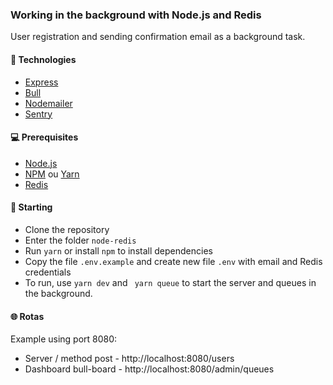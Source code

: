 ### Working in the background with Node.js and Redis

User registration and sending confirmation email as a background task.

#### :rocket: Technologies
- [Express](https://expressjs.com/pt-br/) 
- [Bull](https://optimalbits.github.io/bull/)
- [Nodemailer](https://nodemailer.com/about/)
- [Sentry](https://sentry.io/)

#### 💻 Prerequisites
- [Node.js](https://nodejs.org/en/)
- [NPM](https://www.npmjs.com/) ou [Yarn](https://yarnpkg.com/pt-BR/docs/install)
- [Redis](https://redis.io/)

####  🍃 Starting

-   Clone the repository
-   Enter the folder `node-redis`
-   Run `yarn` or  install `npm` to install dependencies
-   Copy the file `.env.example` and create new file `.env` with email and Redis credentials
-   To run, use `yarn dev` and ` yarn queue` to start the server and queues in the background.

#### 🌐 Rotas
Example using port 8080:
- Server / method post - http://localhost:8080/users
- Dashboard bull-board - http://localhost:8080/admin/queues